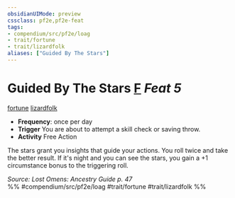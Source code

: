 ```yaml
---
obsidianUIMode: preview
cssclass: pf2e,pf2e-feat
tags:
- compendium/src/pf2e/loag
- trait/fortune
- trait/lizardfolk
aliases: ["Guided By The Stars"]
---
```

# Guided By The Stars  [F](../../Rules/core-rulebook/chapter-9-playing-the-game.md#Actions "Free Action") *Feat 5*  
[fortune](../../Rules/traits/fortune.md)  [lizardfolk](../../Rules/traits/lizardfolk-b1.md)  

- **Frequency**: once per day
- **Trigger** You are about to attempt a skill check or saving throw.
- **Activity** Free Action

The stars grant you insights that guide your actions. You roll twice and take the better result. If it's night and you can see the stars, you gain a +1 circumstance bonus to the triggering roll.

*Source: Lost Omens: Ancestry Guide p. 47*  
%% #compendium/src/pf2e/loag #trait/fortune #trait/lizardfolk %%